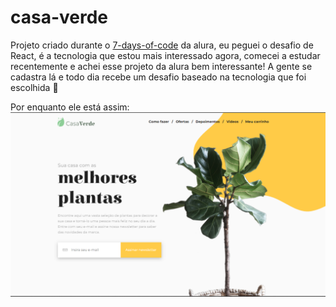 # casa-verde
Projeto criado durante o [7-days-of-code](https://7daysofcode.io/) da alura, eu peguei o desafio de React, é a tecnologia que estou mais interessado agora, comecei a estudar recentemente e achei esse projeto da alura bem interessante! A gente se cadastra lá e todo dia recebe um desafio baseado na tecnologia que foi escolhida 🤩

Por enquanto ele está assim:
![](./public/image.png)
